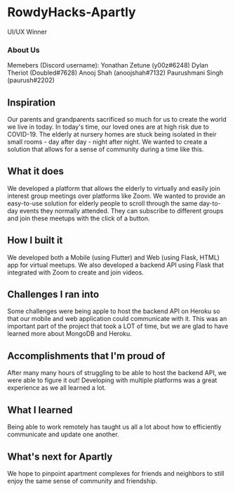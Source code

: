 # RowdyHacks-Apartly
UI/UX Winner
### About Us
Memebers (Discord username): 
Yonathan Zetune (y00z#6248)
Dylan Theriot (Doubled#7628)
Anooj Shah (anoojshah#7132)
Paurushmani Singh (paurush#2202)

## Inspiration
Our parents and grandparents sacrificed so much for us to create the world we live in today. In today's time, our loved ones are at high risk due to COVID-19. The elderly at nursery homes are stuck being isolated in their small rooms - day after day - night after night. We wanted to create a solution that allows for a sense of community during a time like this.

## What it does
We developed a platform that allows the elderly to virtually and easily join interest group meetings over platforms like Zoom. We wanted to provide an easy-to-use solution for elderly people to scroll through the same day-to-day events they normally attended. They can subscribe to different groups and join these meetups with the click of a button.

## How I built it
We developed both a Mobile (using Flutter) and Web (using Flask, HTML) app for virtual meetups. We also developed a backend API using Flask that integrated with Zoom to create and join videos.

## Challenges I ran into
Some challenges were being apple to host the backend API on Heroku so that our mobile and web application could communicate with it. This was an important part of the project that took a LOT of time, but we are glad to have learned more about MongoDB and Heroku.

## Accomplishments that I'm proud of
After many many hours of struggling to be able to host the backend API, we were able to figure it out! Developing with multiple platforms was a great experience as we all learned a lot.

## What I learned
Being able to work remotely has taught us all a lot about how to efficiently communicate and update one another.

## What's next for Apartly
We hope to pinpoint apartment complexes for friends and neighbors to still enjoy the same sense of community and friendship.
